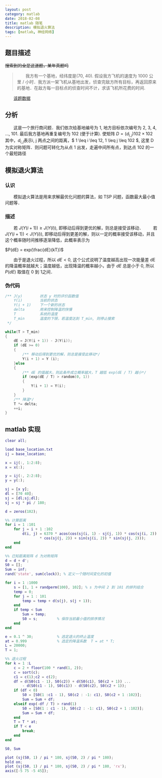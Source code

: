 ```yaml
---
layout: post
category: matlab
date: 2018-02-08
title: matlab 随笔
description: 模拟退火算法
tags: [matlab, 神经网络]
---
```


## 题目描述

~~搜索到的全是这道题，某年真题吗~~

> 　　我方有一个基地，经纬度是(70, 40). 假设我方飞机的速度为 1000 公里 / 小时．我方派一架飞机从基地出发，侦查完敌方所有目标，再返回原来的基地．在敌方每一目标点的侦查时间不计，求该飞机所花费的时间.

　　[该题数据](/downloads/base_location.txt)

## 分析

　　这是一个旅行商问题．我们依次给基地编号为 1, 地方目标依次编号为 2, 3, 4, ..., 101. 最后我方基地再重复编号为 102 (便于计算). 使矩阵 $D = (d_{i, j}) 102 \times 102$ 　　其中，$d_{i,j}$表示i, j 两点之间的距离，$ 1 \leq i \leq 12, 1 \leq j \leq 102 $, 这里 D 为实对称矩阵．则问题可转化为从点 1 出发，走遍中间所有点，到达点 102 的一个最短路径

## 模拟退火算法

### 认识

　　模拟退火算法是用来求解最优化问题的算法，如 TSP 问题，函数最大最小值问题等．

### 描述

　　若 $J(Y(i + 1)) \geq J(Y(I))$, 即移动后得到更优的解，则总是接受该移动．
　　若 $J(Y(i + 1)) < J(Y(i))$, 即移动后得到更差的解，则以一定的概率接受该移动，并且这个概率随时间推移逐渐降低，此概率表示为

$P(dE) = exp(\frac{dE}{kT})$

　　由于是退火过程，所以 $dE < 0$, 这个公式说明了温度越高出现一次能量差 dE 的降温概率就越大；温度越低，出现降温的概率越小，由于 $dE$ 总是小于 0, 所以 $P(dE)$ 取值在 0 到 1之间．

### 伪代码

```c++
/** J(y)        状态 y 时的评价函数值
    Y(i)        当前的状态
    Y(i + 1)    下一个新的状态
    delta       用来控制降温的快慢
    T           系统的温度
    T_min       温度的下限，若温度达到 T_min, 则停止搜索
 */

while(T > T_min)
{
    dE = J(Y(i + 1)) - J(Y(i));
    if (dE >= 0)
    {
        /** 移动后得到更优的解，则总是接受此移动*/
        Y(i + 1) = Y (i);
    }else
    {
        /** dE 的值越大，则此条件成立概率越大，T 越低 exp(dE / T) 越小*/
        if (exp(dE / T) > random(0, 1))
        {
            Y(i + 1) = Y(i);
        }
    }
    /** 降温*/
    T *= delta;
    ++i;
}
```

## matlab 实现

```matlab
clear all;

load base_location.txt
ij = base_location;

x = ij(:, 1:2:8);
x = x(:);

y = ij(:, 2:2:8);
y = y(:);

sj = [x y];
dl = [70 40];
sj = [dl;sj;dl];
sj = sj * pi / 180;

d = zeros(102);

%% 计算距离
for i = 1 :101
    for j = i + 1 :102
        d(i, j) = 6370 * acos(cos(sj(i, 1) - sj(j, 1)) * cos(sj(i, 2)) ...
                * cos(sj(j, 2)) + sin(sj(i, 2)) * sin(sj(j, 2)));
    end
end

%% 已知距离矩阵 d 为对称矩阵
d = d + d';
S0 = [];
Sum = inf;
rand('state', sum(clock)); % 定义一个随时间变化的初值

for i = 1 :1000
    s = [1, 1 + randperm(100), 102]; % s 为中间 2 到 101 的排列组合
    temp = 0;
    for j = 1 : 101
        temp = temp + d(s(j), s(j + 1));
    end
    if temp < Sum
        Sum = temp;
        S0 = s;         % 保存当前最小值的排序情况
    end
end

e = 0.1 ^ 30;           % 选定退火的终止温度
at = 0.999              % 选定的降温系数  T = at * T;
L = 20000;
T = 1;

%% 退火过程
for k = 1 :L
    c = 2 + floor(100 * rand(1, 2));
    c = sort(c);
    c1 = c(1);c2 = c(2);
    df = d(S0(c1 - 1), S0(c2)) + d(S0(c1), S0(c2 + 1)) ...
        - d(S0(c1 - 1), S0(c1)) - d(S0(c2), S0(c2 + 1));
    if (df < 0)
        S0 = [S0(1 :c1 - 1), S0(c2 : -1: c1), S0(c2 + 1 :102)];
        Sum = Sum + df;
    elseif exp(-df / T) > rand(1) 
        S0 = [S0(1 : c1 - 1), S0(c2 : -1: c1), S0(c2 + 1 :102)];
        Sum = Sum + df;
    end
    T = T * at;
    if T < e
        break;
    end
end

S0, Sum

plot (sj(S0, 1) / pi * 180, sj(S0, 2) / pi * 180);
hold on;
plot (sj(S0, 1) / pi * 180, sj(S0, 2) / pi * 180, 'rx');
axis([-5 75 -5 45]);
```
<!--
> 　　我认识你，我永远记得你．那时候你还很年轻，人人都说你美，现在，我是特来告诉你，对我来说，我觉得现在你比年轻时更美，与你那时的面容相比，我更爱你现在备受摧残的面容
-->